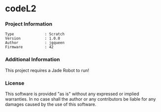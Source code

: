 codeL2
================



### Project Information
```
Type              : Scratch
Version           : 1.0.0
Author            : jgqueen
Firmware          : 42
```

### Additional Information
This project requires a Jade Robot to run!

### License
This software is provided "as is" without any expressed or implied warranties.  In no case shall the author or any contributors be liable for any damages caused by the use of this software.

